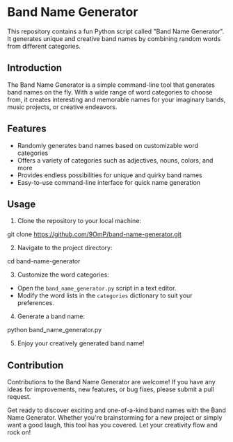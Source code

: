# Band Name Generator

This repository contains a fun Python script called "Band Name Generator". It generates unique and creative band names by combining random words from different categories.

## Introduction

The Band Name Generator is a simple command-line tool that generates band names on the fly. With a wide range of word categories to choose from, it creates interesting and memorable names for your imaginary bands, music projects, or creative endeavors.

## Features

- Randomly generates band names based on customizable word categories
- Offers a variety of categories such as adjectives, nouns, colors, and more
- Provides endless possibilities for unique and quirky band names
- Easy-to-use command-line interface for quick name generation

## Usage

1. Clone the repository to your local machine:

git clone https://github.com/9OmP/band-name-generator.git

2. Navigate to the project directory:

cd band-name-generator


3. Customize the word categories:
- Open the `band_name_generator.py` script in a text editor.
- Modify the word lists in the `categories` dictionary to suit your preferences.

4. Generate a band name:

python band_name_generator.py


5. Enjoy your creatively generated band name!

## Contribution

Contributions to the Band Name Generator are welcome! If you have any ideas for improvements, new features, or bug fixes, please submit a pull request.


Get ready to discover exciting and one-of-a-kind band names with the Band Name Generator. Whether you're brainstorming for a new project or simply want a good laugh, this tool has you covered. Let your creativity flow and rock on!
